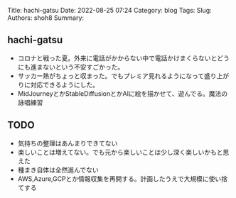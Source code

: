 Title: hachi-gatsu
Date: 2022-08-25 07:24
Category: blog
Tags: 
Slug: 
Authors: shoh8
Summary: 

## hachi-gatsu

- コロナと戦った夏。外来に電話がかからない中で電話かけまくらないとどうにも進まないという不安すごかった。
- サッカー熱がちょっと収まった。でもプレミア見れるようになって盛り上がりに対応できるようにした。
- MidJourneyとかStableDiffusionとかAIに絵を描かせて、遊んでる。魔法の詠唱練習

## TODO

- 気持ちの整理はあんまりできてない
- 楽しいことは増えてない。でも元から楽しいことは少し深く楽しいかもと思えた
- 種まき自体は全然進んでない
- AWS,Azure,GCPとか情報収集を再開する。計画したうえで大規模に使い捨てする
